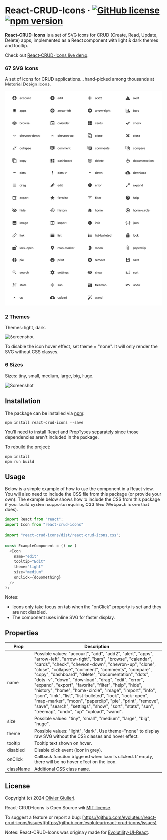 # React-CRUD-Icons &middot; [![GitHub license](https://img.shields.io/github/license/evoluteur/react-crud-icons)](https://github.com/evoluteur/react-crud-icons/blob/main/LICENSE) [![npm version](https://img.shields.io/npm/v/react-crud-icons)](https://www.npmjs.com/package/react-crud-icons)

**React-CRUD-Icons** is a set of SVG icons for CRUD (Create, Read, Update, Delete) apps, implemented as a React component with light & dark themes and tooltip.

Check out [React-CRUD-Icons live demo](https://evoluteur.github.io/react-crud-icons/).

### 67 SVG Icons

A set of icons for CRUD applications... hand-picked among thousands at [Material Design Icons](https://materialdesignicons.com/).

![Screenshot](screenshots/react-crud-icons.png)

<a name="themes"></a>

### 2 Themes

Themes: light, dark.

![Screenshot](screenshots/hover.gif)

To disable the icon hover effect, set theme = "none". It will only render the SVG without CSS classes.

### 6 Sizes

Sizes: tiny, small, medium, large, big, huge.

![Screenshot](screenshots/sizes.gif)

## Installation

The package can be installed via [npm](https://www.npmjs.com/package/react-crud-icons):

```
npm install react-crud-icons --save
```

You’ll need to install React and PropTypes separately since those dependencies aren't included in the package.

To rebuild the project:

```
npm install
npm run build
```

## Usage

Below is a simple example of how to use the component in a React view. You will also need to include the CSS file from this package (or provide your own). The example below shows how to include the CSS from this package if your build system supports requiring CSS files (Webpack is one that does).

```js
import React from "react";
import Icon from "react-crud-icons";

import "react-crud-icons/dist/react-crud-icons.css";

const ExampleComponent = () => (
  <Icon
    name="edit"
    tooltip="Edit"
    theme="light"
    size="medium"
    onClick={doSomething}
  />
);
```

Notes:

- Icons only take focus on tab when the "onClick" property is set and they are not disabled.
- The component uses inline SVG for faster display.

## Properties

| Prop      | Description              |
|-----------|--------------------------|
| name      | Possible values: "account", "add", "add2", "alert", "apps", "arrow-left", "arrow-right", "bars", "browse", "calendar", "cards", "check", "chevron-down", "chevron-up", "clone", "close", "collapse", "comment", "comments", "compare", "copy", "dashboard", "delete", "documentation", "dots", "dots-v", "down", "download", "drag", "edit", "error", "expand", "export", "favorite", "filter", "help", "hide", "history", "home", "home-circle", "image", "import", "info", "json", "link", "list", "list-bulleted", "lock", "lock-open", "map-marker", "moon", "paperclip", "pie", "print", "remove", "save", "search", "settings", "show", "sort", "stats", "sun", "treemap", "undo", "up", "upload", "wand". |
| size      | Possible values: "tiny", "small", "medium", "large", "big", "huge". |
| theme     | Possible values: "light", "dark". Use theme="none" to display raw SVG without the CSS classes and hover effect.|
| tooltip   | Tooltip text shown on hover. |
| disabled  | Disable click event (icon in grey). |
| onClick   | Callback function triggered when icon is clicked. If empty, there will be no hover effect on the icon. |
| className | Additional CSS class name. |


## License

Copyright (c) 2024 [Olivier Giulieri](https://evoluteur.github.io/).

React-CRUD-Icons is Open Source wih [MIT license](http://github.com/evoluteur/react-crud-icons/blob/master/LICENSE).

To suggest a feature or report a bug: [https://github.com/evoluteur/react-crud-icons/issues](https://github.com/evoluteur/react-crud-icons/issues)

Notes: React-CRUD-Icons was originaly made for [Evolutility-UI-React](https://github.com/evoluteur/evolutility-ui-react).
